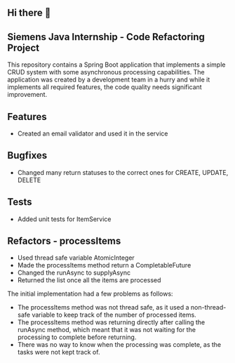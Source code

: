 ## Hi there 👋


## Siemens Java Internship - Code Refactoring Project

This repository contains a Spring Boot application that implements a simple CRUD system with some asynchronous processing capabilities. The application was created by a development team in a hurry and while it implements all required features, the code quality needs significant improvement.

## Features
- Created an email validator and used it in the service
## Bugfixes
- Changed many return statuses to the correct ones for CREATE, UPDATE, DELETE
## Tests
- Added unit tests for ItemService
## Refactors - processItems
- Used thread safe variable AtomicInteger
- Made the processItems method return a CompletableFuture
- Changed the runAsync to supplyAsync
- Returned the list once all the items are processed

The initial implementation had a few problems as follows:
- The processItems method was not thread safe, as it used a non-thread-safe variable to keep track of the number of processed items.
- The processItems method was returning directly after calling the runAsync method, which meant that it was not waiting for the processing to complete before returning.
- There was no way to know when the processing was complete, as the tasks were not kept track of.
